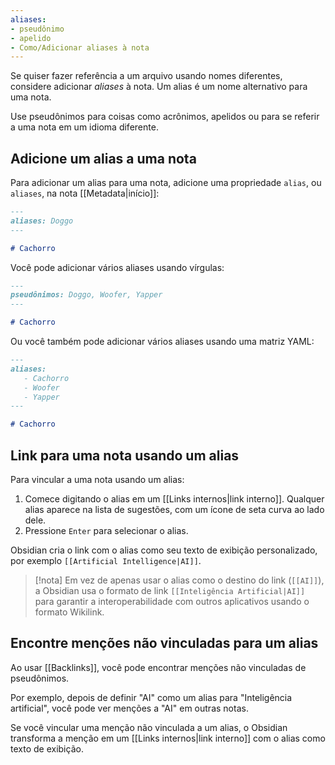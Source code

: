 ```yaml
---
aliases:
- pseudônimo
- apelido
- Como/Adicionar aliases à nota
---
```


Se quiser fazer referência a um arquivo usando nomes diferentes, considere adicionar _aliases_ à nota. Um alias é um nome alternativo para uma nota.

Use pseudônimos para coisas como acrônimos, apelidos ou para se referir a uma nota em um idioma diferente.

## Adicione um alias a uma nota

Para adicionar um alias para uma nota, adicione uma propriedade `alias`, ou `aliases`, na nota [[Metadata|início]]:

```md
---
aliases: Doggo
---

# Cachorro
```

Você pode adicionar vários aliases usando vírgulas:

```md
---
pseudônimos: Doggo, Woofer, Yapper
---

# Cachorro
```

Ou você também pode adicionar vários aliases usando uma matriz YAML:

```md
---
aliases:
   - Cachorro
   - Woofer
   - Yapper
---

# Cachorro
```

## Link para uma nota usando um alias

Para vincular a uma nota usando um alias:

1. Comece digitando o alias em um [[Links internos|link interno]]. Qualquer alias aparece na lista de sugestões, com um ícone de seta curva ao lado dele.
2. Pressione `Enter` para selecionar o alias.

Obsidian cria o link com o alias como seu texto de exibição personalizado, por exemplo `[[Artificial Intelligence|AI]]`.

> [!nota]
> Em vez de apenas usar o alias como o destino do link (`[[AI]]`), a Obsidian usa o formato de link `[[Inteligência Artificial|AI]]` para garantir a interoperabilidade com outros aplicativos usando o formato Wikilink.

## Encontre menções não vinculadas para um alias

Ao usar [[Backlinks]], você pode encontrar menções não vinculadas de pseudônimos.

Por exemplo, depois de definir "AI" como um alias para "Inteligência artificial", você pode ver menções a "AI" em outras notas.

Se você vincular uma menção não vinculada a um alias, o Obsidian transforma a menção em um [[Links internos|link interno]] com o alias como texto de exibição.